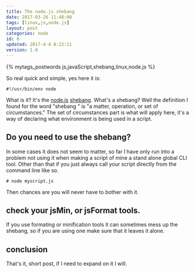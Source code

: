 ```yaml
---
title: The node.js shebang
date: 2017-03-26 11:48:00
tags: [linux,js,node.js]
layout: post
categories: node
id: 6
updated: 2017-4-4 8:22:11
version: 1.0
---
```


{% mytags_postwords js,javaScript,shebang,linux,node.js %}

So real quick and simple, yes here it is:

```
#!/usr/bin/env node
```

What is it? It's the [node.js](https://nodejs.org/en/) [shebang](https://en.wikipedia.org/wiki/Shebang_&#40;Unix&#41;). What's a shebang? Well the definition I found for the word "shebang " is "a matter, operation, or set of circumstances." The set of circumstances part is what will apply here, it's a way of declaring what environment is being used in a script.

<!-- more -->

## Do you need to use the shebang?

In some cases it does not seem to matter, so far I have only run into a problem not using it when making a script of mine a stand alone global CLI tool. Other than that if you just always call your script directly from the command line like so.

```
# node myscript.js
```

Then chances are you will never have to bother with it.

## check your jsMin, or jsFormat tools.

If you use formating or minification tools it can sometimes mess up the shebang, so if you are using one make sure that it leaves it alone.

## conclusion

That's it, short post, if I need to expand on it I will.